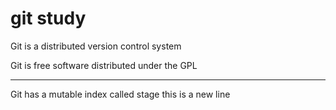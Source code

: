 # git study

Git is a distributed version control system

Git is free software distributed under the GPL

*******************************

Git has a mutable index called stage
this is a new line
